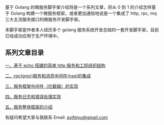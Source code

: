 基于 Golang 的微服务脚手架介绍将是一个系列文章，将从 0 到 1 的介绍怎样基于 Golang 构建一个微服务框架，或者更加通俗地说是一个集成了 http, rpc, mq 三大主流服务接口的微服务开发脚手架。  

本脚手架是作者本人经历多个 golang 服务系统开发总结的一套开发脚手架，目前已经成功应用于生产环境中。  

## 系列文章目录
 [一、基于 echo 搭建的简单 http 服务和工程组织结构](https://github.com/FeifeiyuM/go-microservices-boilerplate/wiki/%E4%B8%80%E3%80%81%E5%9F%BA%E4%BA%8E-echo-%E6%90%AD%E5%BB%BA%E7%9A%84%E7%AE%80%E5%8D%95-http-%E6%9C%8D%E5%8A%A1%E5%92%8C%E5%B7%A5%E7%A8%8B%E7%BB%84%E7%BB%87%E7%BB%93%E6%9E%84)   

 [二、rpc(grpc)服务和消息中间件(nsq)的集成](https://github.com/FeifeiyuM/go-microservices-boilerplate/wiki/%E4%BA%8C%E3%80%81Rpc(grpc)%E6%9C%8D%E5%8A%A1%E5%92%8C%E6%B6%88%E6%81%AF%E4%B8%AD%E9%97%B4%E4%BB%B6(nsq)%E7%9A%84%E9%9B%86%E6%88%90)    

 [三、服务框架中间件（拦截器）的实现](https://github.com/FeifeiyuM/go-microservices-boilerplate/wiki/%E4%B8%89%E3%80%81%E6%9C%8D%E5%8A%A1%E6%A1%86%E6%9E%B6%E4%B8%AD%E9%97%B4%E4%BB%B6%EF%BC%88%E6%8B%A6%E6%88%AA%E5%99%A8%EF%BC%89%E7%9A%84%E5%AE%9E%E7%8E%B0)    

 [四、服务日志和错误处理实现](https://github.com/FeifeiyuM/go-microservices-boilerplate/wiki/%E5%9B%9B%E3%80%81%E6%9C%8D%E5%8A%A1%E6%97%A5%E5%BF%97%E5%92%8C%E9%94%99%E8%AF%AF%E5%A4%84%E7%90%86%E5%AE%9E%E7%8E%B0)    

 [五、服务整体框架的介绍](https://github.com/FeifeiyuM/go-microservices-boilerplate/wiki/%E4%BA%94%E3%80%81%E6%9C%8D%E5%8A%A1%E6%95%B4%E4%BD%93%E6%A1%86%E6%9E%B6%E7%9A%84%E4%BB%8B%E7%BB%8D)    


有疑问希望大家与我联系
Email: ayifeiyu@gmail.com  